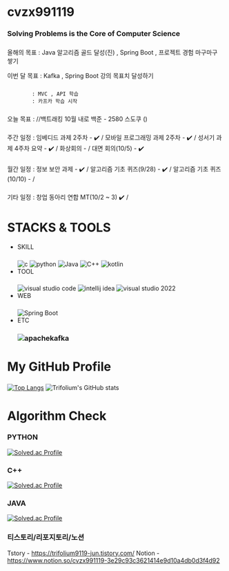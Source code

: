 # cvzx991119
### Solving Problems is the Core of Computer Science

###
올해의 목표 : Java 알고리즘 골드 달성(진) , Spring Boot , 프로젝트 경험 마구마구 쌓기

이번 달 목표 : Kafka , Spring Boot 강의 목표치 달성하기
###
            : MVC , API 학습
            : 카프카 학습 시작
           
###
오늘 목표 :   //백트래킹 10월 내로
            백준 - 2580 스도쿠 ()

###
주간 일정 :   임베디드 과제 2주차 - ✔️ / 모바일 프로그래밍 과제 2주차 - ✔️ /  성서기 과제 4주차 요약 - ✔️ / 화상회의 - / 대면 회의(10/5) - ✔️
           
###
월간 일정 :   정보 보안 과제 - ✔️ /  알고리즘 기초 퀴즈(9/28) - ✔️ /  알고리즘 기초 퀴즈(10/10) -  /  

###
기타 일정 :   창업 동아리 연합 MT(10/2 ~ 3) ✔️ /  


# STACKS & TOOLS
- SKILL
  ###
  ![c](https://img.shields.io/badge/C-A8B9CC.svg?&style=for-the-badge&logo=c&logoColor=white)
  ![python](https://img.shields.io/badge/python-3776AB.svg?&style=for-the-badge&logo=python&logoColor=white)
  ![Java](https://img.shields.io/badge/Java-007396.svg?&style=for-the-badge&logo=openjdk&logoColor=white)
  ![C++](https://img.shields.io/badge/C++-00599C.svg?&style=for-the-badge&logo=cplusplus&logoColor=white)
  ![kotlin](https://img.shields.io/badge/kotlin-7F52FF.svg?&style=for-the-badge&logo=kotlin&logoColor=white)
- TOOL
  ###
  ![visual studio code](https://img.shields.io/badge/visual%20studio%20code-007ACC.svg?&style=for-the-badge&logo=visualstudiocode&logoColor=white)
  ![intellij idea](https://img.shields.io/badge/intellij%20idea-000000.svg?&style=for-the-badge&logo=intellijidea&logoColor=white)
  ![visual studio 2022](https://img.shields.io/badge/visual%20studio-7F52FF.svg?&style=for-the-badge&logo=visualstudio&logoColor=white)
- WEB
  ###
  ![Spring Boot](https://img.shields.io/badge/Spring%20Boot-6DB33F.svg?&style=for-the-badge&logo=springboot&logoColor=white)
- ETC
  ### ![apachekafka](https://img.shields.io/badge/apache%20kafka-231F20.svg?&style=for-the-badge&logo=apachekafka&logoColor=white)

  

# My GitHub Profile
  ###
  [![Top Langs](https://github-readme-stats.vercel.app/api/top-langs/?username=kimmj-stale)](https://github.com/kimmj-stale/github-readme-stats)
  ![Trifolium's GitHub stats](https://github-readme-stats.vercel.app/api?username=kimmj-stale&show_icons=true&theme=dark)
  

# Algorithm Check
### PYTHON
[![Solved.ac Profile](http://mazassumnida.wtf/api/v2/generate_badge?boj=cvzx991119)](https://solved.ac/cvzx991119/)
### C++
[![Solved.ac Profile](http://mazassumnida.wtf/api/v2/generate_badge?boj=trifolium991119)](https://solved.ac/trifolium991119/)
### JAVA
[![Solved.ac Profile](http://mazassumnida.wtf/api/v2/generate_badge?boj=verox0304)](https://solved.ac/verox0304/)

### 티스토리/리포지토리/노션
Tstory - https://trifolium9119-jun.tistory.com/
Notion - https://www.notion.so/cvzx991119-3e29c93c3621414e9d10a4db0d3f4d92
